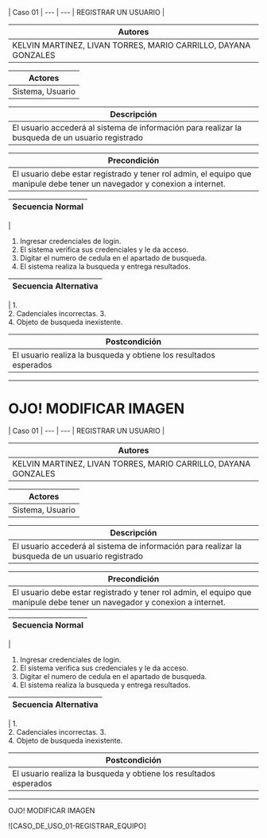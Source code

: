 
| Caso 01  |
--- | ---
| REGISTRAR UN USUARIO |

| Autores  |
|--------|
| KELVIN MARTINEZ, LIVAN TORRES, MARIO CARRILLO, DAYANA GONZALES |

| Actores |
|---------|
| Sistema, Usuario  |

| Descripción |
|--------|
| El usuario accederá al sistema de información para realizar la busqueda de un usuario registrado |

| Precondición |
|--------|
| El usuario debe estar registrado y tener rol admin, el equipo que manipule debe tener un navegador y conexion a internet.  |

| Secuencia Normal|
|--------|
| 
1.	Ingresar credenciales de login.
2.	El sistema verifica sus credenciales y le da acceso.
3.	Digitar el numero de cedula en el apartado de busqueda.
4.	El sistema realiza la busqueda y entrega resultados.
 

| Secuencia Alternativa |
|--------|
| 
1.	
2.	Cadenciales incorrectas.
3.	
4.	Objeto de busqueda inexistente. 


| Postcondición |
|--------|
|El usuario realiza la busqueda y obtiene los resultados esperados |

----------

OJO! MODIFICAR IMAGEN
=======
| Caso 01  |
--- | ---
| REGISTRAR UN USUARIO |

| Autores  |
|--------|
| KELVIN MARTINEZ, LIVAN TORRES, MARIO CARRILLO, DAYANA GONZALES |

| Actores |
|---------|
| Sistema, Usuario  |

| Descripción |
|--------|
| El usuario accederá al sistema de información para realizar la busqueda de un usuario registrado |

| Precondición |
|--------|
| El usuario debe estar registrado y tener rol admin, el equipo que manipule debe tener un navegador y conexion a internet.  |

| Secuencia Normal|
|--------|
| 
1.	Ingresar credenciales de login.
2.	El sistema verifica sus credenciales y le da acceso.
3.	Digitar el numero de cedula en el apartado de busqueda.
4.	El sistema realiza la busqueda y entrega resultados.
 

| Secuencia Alternativa |
|--------|
| 
1.	
2.	Cadenciales incorrectas.
3.	
4.	Objeto de busqueda inexistente. 


| Postcondición |
|--------|
|El usuario realiza la busqueda y obtiene los resultados esperados |

----------

OJO! MODIFICAR IMAGEN

![CASO_DE_USO_01-REGISTRAR_EQUIPO]